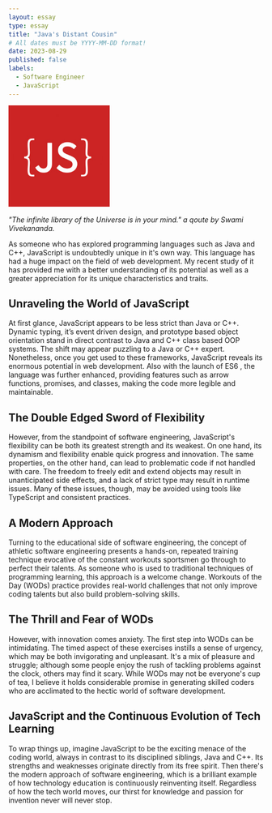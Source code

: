 ```yaml
---
layout: essay
type: essay
title: "Java's Distant Cousin"
# All dates must be YYYY-MM-DD format!
date: 2023-08-29
published: false
labels:
  - Software Engineer
  - JavaScript
---
```


<img width="200px" class="rounded float-start pe-4" src="../img/javascript-libraries.jpg">

*"The infinite library of the Universe is in your mind." a qoute by Swami Vivekananda.* 

As someone who has explored programming languages such as Java and C++, JavaScript is undoubtedly unique in it's own way. This language has had a huge impact on the field of web development. My recent study of it has provided me with a better understanding of its potential as well as a greater appreciation for its unique characteristics and traits.

## Unraveling the World of JavaScript

At first glance, JavaScript appears to be less strict than Java or C++. Dynamic typing, it’s event driven design, and prototype based object orientation stand in direct contrast to Java and C++ class based OOP systems. The shift may appear puzzling to a Java or C++ expert. Nonetheless, once you get used to these frameworks, JavaScript reveals its enormous potential in web development. Also with the launch of ES6 , the language was further enhanced, providing features such as arrow functions, promises, and classes, making the code more legible and maintainable.


## The Double Edged Sword of Flexibility

However, from the standpoint of software engineering, JavaScript's flexibility can be both its greatest strength and its weakest. On one hand, its dynamism and flexibility enable quick progress and innovation. The same properties, on the other hand, can lead to problematic code if not handled with care. The freedom to freely edit and extend objects may result in unanticipated side effects, and a lack of strict type may result in runtime issues. Many of these issues, though, may be avoided using tools like TypeScript and consistent practices.


## A Modern Approach

Turning to the educational side of software engineering, the concept of athletic software engineering presents a hands-on, repeated training technique evocative of the constant workouts sportsmen go through to perfect their talents. As someone who is used to traditional techniques of programming learning, this approach is a welcome change. Workouts of the Day (WODs) practice provides real-world challenges that not only improve coding talents but also build problem-solving skills.

## The Thrill and Fear of WODs

However, with innovation comes anxiety. The first step into WODs can be intimidating. The timed aspect of these exercises instills a sense of urgency, which may be both invigorating and unpleasant. It's a mix of pleasure and struggle; although some people enjoy the rush of tackling problems against the clock, others may find it scary. While WODs may not be everyone's cup of tea, I believe it holds considerable promise in generating skilled coders who are acclimated to the hectic world of software development.


## JavaScript and the Continuous Evolution of Tech Learning

To wrap things up, imagine JavaScript to be the exciting menace of the coding world, always in contrast to its disciplined siblings, Java and C++. Its strengths and weaknesses originate directly from its free spirit. Then there's the modern approach of software engineering, which is a brilliant example of how technology education is continuously reinventing itself. Regardless of how the tech world moves, our thirst for knowledge and passion for invention never will never stop.


